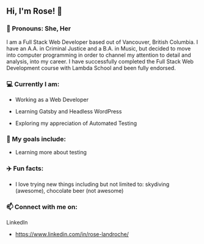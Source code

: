 <!--
**roselandroche/roselandroche** is a ✨ _special_ ✨ repository because its `README.md` (this file) appears on your GitHub profile.

Here are some ideas to get you started:
- 👯 I’m looking to collaborate on ...
- 🤔 I’m looking for help with ...
- 💬 Ask me about ...
-->

## Hi, I'm Rose!  👋
### :woman: Pronouns: She, Her

I am a Full Stack Web Developer based out of Vancouver, British Columbia. I have an A.A. in Criminal Justice and a B.A. in Music, but decided to move into computer programming in order to channel my attention to detail and analysis, into my career. I have successfully completed the Full Stack Web Development course with Lambda School and been fully endorsed. 

### :computer: Currently I am:

- Working as a Web Developer

- Learning Gatsby and Headless WordPress

- Exploring my appreciation of Automated Testing

### 🌱 My goals include:

- Learning more about testing

### :airplane: Fun facts:

- I love trying new things including but not limited to: skydiving (awesome), chocolate beer (not awesome)

### 📫  Connect with me on:

LinkedIn

  - https://www.linkedin.com/in/rose-landroche/
